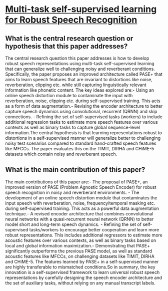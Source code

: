 # [Multi-task self-supervised learning for Robust Speech Recognition](https://arxiv.org/abs/2001.09239)

## What is the central research question or hypothesis that this paper addresses?

The central research question this paper addresses is how to develop robust speech representations using multi-task self-supervised learning that can generalize well to challenging noisy and reverberant conditions. Specifically, the paper proposes an improved architecture called PASE+ that aims to learn speech features that are invariant to distortions like noise, reverberation, clipping etc. while still capturing linguistically relevant information like phonetic content. The key ideas explored are:- Using an online speech distortion module to contaminate the input with reverberation, noise, clipping etc. during self-supervised training. This acts as a form of data augmentation.- Revising the encoder architecture to better capture speech dynamics using convolutional, recurrent (QRNN) and skip connections. - Refining the set of self-supervised tasks (workers) to include additional regression tasks to estimate more speech features over various contexts as well as binary tasks to capture global sequence-level information.The central hypothesis is that learning representations robust to distortions in a self-supervised manner will generalize better to challenging noisy test scenarios compared to standard hand-crafted speech features like MFCCs. The paper evaluates this on the TIMIT, DIRHA and CHiME-5 datasets which contain noisy and reverberant speech.


## What is the main contribution of this paper?

The main contributions of this paper are:- The proposal of PASE+, an improved version of PASE (Problem Agnostic Speech Encoder) for robust speech recognition in noisy and reverberant environments. - The development of an online speech distortion module that contaminates the input speech with reverberation, noise, frequency/temporal masking etc. during self-supervised training. This acts as a powerful data augmentation technique.- A revised encoder architecture that combines convolutional neural networks with a quasi-recurrent neural network (QRNN) to better model short and long-term speech dynamics. - Refining the set of self-supervised tasks/workers to encourage better cooperation and learn more robust representations. This includes additional regressors to estimate more acoustic features over various contexts, as well as binary tasks based on local and global information maximization.- Demonstrating that PASE+ significantly outperforms the previous PASE model, as well as standard acoustic features like MFCCs, on challenging datasets like TIMIT, DIRHA and CHiME-5. The features learned by PASE+ in a self-supervised manner are highly transferable to mismatched conditions.So in summary, the key innovation is a self-supervised framework to learn universal robust speech representations by carefully designing the speech encoder architecture and the set of auxiliary tasks, without relying on any manual transcript labels.
